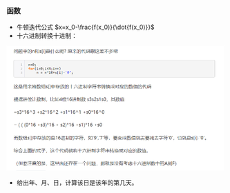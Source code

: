 ### 函数

* 牛顿迭代公式 $x=x_0-\frac{f(x_0)}{\dot{f(x_0)}}$  
* 十六进制转换十进制：

![image-20201025165701170](Note.assets/image-20201025165701170.png)

* 给出年、月、日，计算该日是该年的第几天。